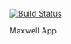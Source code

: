 [![Build Status](https://travis-ci.org/tomahavvq/MaxwellApp.svg?branch=master)](https://travis-ci.org/tomahavvq/MaxwellApp)

Maxwell App
